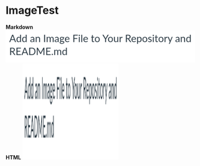 # ImageTest
**Markdown**
![RepositoryImage](Images/RepositoryImage.png)
**HTML**
<img src="Images/RepositoryImage.png" alt="RepositoryImage" width="256" height="256">


